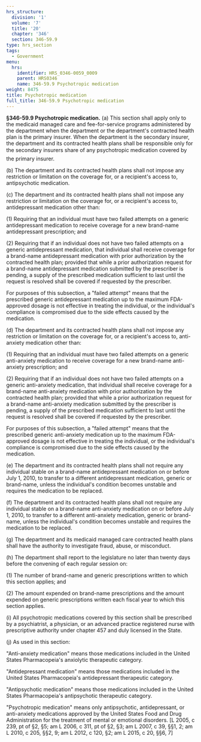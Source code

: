 ```yaml
---
hrs_structure:
  division: '1'
  volume: '7'
  title: '20'
  chapter: '346'
  section: 346-59.9
type: hrs_section
tags:
  - Government
menu:
  hrs:
    identifier: HRS_0346-0059_0009
    parent: HRS0346
    name: 346-59.9 Psychotropic medication
weight: 8475
title: Psychotropic medication
full_title: 346-59.9 Psychotropic medication
---
```

**§346-59.9 Psychotropic medication.** (a) This section shall apply only to the medicaid managed care and fee-for-service programs administered by the department when the department or the department's contracted health plan is the primary insurer. When the department is the secondary insurer, the department and its contracted health plans shall be responsible only for the secondary insurers share of any psychotropic medication covered by the primary insurer.

(b) The department and its contracted health plans shall not impose any restriction or limitation on the coverage for, or a recipient's access to, antipsychotic medication.

(c) The department and its contracted health plans shall not impose any restriction or limitation on the coverage for, or a recipient's access to, antidepressant medication other than:

(1) Requiring that an individual must have two failed attempts on a generic antidepressant medication to receive coverage for a new brand-name antidepressant prescription; and

(2) Requiring that if an individual does not have two failed attempts on a generic antidepressant medication, that individual shall receive coverage for a brand-name antidepressant medication with prior authorization by the contracted health plan; provided that while a prior authorization request for a brand-name antidepressant medication submitted by the prescriber is pending, a supply of the prescribed medication sufficient to last until the request is resolved shall be covered if requested by the prescriber.

For purposes of this subsection, a "failed attempt" means that the prescribed generic antidepressant medication up to the maximum FDA-approved dosage is not effective in treating the individual, or the individual's compliance is compromised due to the side effects caused by the medication.

(d) The department and its contracted health plans shall not impose any restriction or limitation on the coverage for, or a recipient's access to, anti-anxiety medication other than:

(1) Requiring that an individual must have two failed attempts on a generic anti-anxiety medication to receive coverage for a new brand-name anti-anxiety prescription; and

(2) Requiring that if an individual does not have two failed attempts on a generic anti-anxiety medication, that individual shall receive coverage for a brand-name anti-anxiety medication with prior authorization by the contracted health plan; provided that while a prior authorization request for a brand-name anti-anxiety medication submitted by the prescriber is pending, a supply of the prescribed medication sufficient to last until the request is resolved shall be covered if requested by the prescriber.

For purposes of this subsection, a "failed attempt" means that the prescribed generic anti-anxiety medication up to the maximum FDA-approved dosage is not effective in treating the individual, or the individual's compliance is compromised due to the side effects caused by the medication.

(e) The department and its contracted health plans shall not require any individual stable on a brand-name antidepressant medication on or before July 1, 2010, to transfer to a different antidepressant medication, generic or brand-name, unless the individual's condition becomes unstable and requires the medication to be replaced.

(f) The department and its contracted health plans shall not require any individual stable on a brand-name anti-anxiety medication on or before July 1, 2010, to transfer to a different anti-anxiety medication, generic or brand-name, unless the individual's condition becomes unstable and requires the medication to be replaced.

(g) The department and its medicaid managed care contracted health plans shall have the authority to investigate fraud, abuse, or misconduct.

(h) The department shall report to the legislature no later than twenty days before the convening of each regular session on:

(1) The number of brand-name and generic prescriptions written to which this section applies; and

(2) The amount expended on brand-name prescriptions and the amount expended on generic prescriptions written each fiscal year to which this section applies.

(i) All psychotropic medications covered by this section shall be prescribed by a psychiatrist, a physician, or an advanced practice registered nurse with prescriptive authority under chapter 457 and duly licensed in the State.

(j) As used in this section:

"Anti-anxiety medication" means those medications included in the United States Pharmacopeia's anxiolytic therapeutic category.

"Antidepressant medication" means those medications included in the United States Pharmacopeia's antidepressant therapeutic category.

"Antipsychotic medication" means those medications included in the United States Pharmacopeia's antipsychotic therapeutic category.

"Psychotropic medication" means only antipsychotic, antidepressant, or anti-anxiety medications approved by the United States Food and Drug Administration for the treatment of mental or emotional disorders. [L 2005, c 239, pt of §2, §5; am L 2006, c 311, pt of §2, §3; am L 2007, c 39, §§1, 2; am L 2010, c 205, §§2, 9; am L 2012, c 120, §2; am L 2015, c 20, §§6, 7]